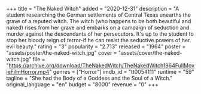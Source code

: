 +++
title = "The Naked Witch"
added = "2020-12-31"
description = "A student researching the German settlements of Central Texas unearths the grave of a reputed witch. The witch (who happens to be both beautiful and naked) rises from her grave and embarks on a campaign of seduction and murder against the descendants of her persecutors. It's up to the student to stop her bloody reign of terror-if he can resist the seductive powers of her evil beauty."
rating = "3"
popularity = "2.713"
released = "1964"
poster = "assets/poster/the-naked-witch.jpg"
cover = "assets/cover/the-naked-witch.jpg"
file = "https://archive.org/download/TheNakedWitch/TheNakedWitch1964FullMovieFilmHorror.mp4"
genres = ["Horror"]
imdb_id = "tt0054111"
runtime = "59"
tagline = "She had the Body of a Goddess and the Soul of a Witch."
original_language = "en"
budget = "8000"
revenue = "0"
+++